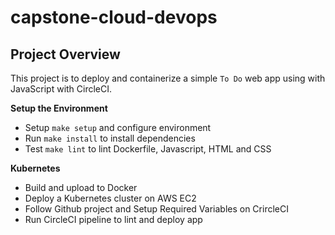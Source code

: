 # capstone-cloud-devops

## Project Overview

This project is to deploy and containerize a simple `To Do` web app using with JavaScript with CircleCI. 

**Setup the Environment**
- Setup `make setup` and configure environment
- Run `make install` to install dependencies
- Test `make lint` to lint Dockerfile, Javascript, HTML and CSS

**Kubernetes**
- Build and upload to Docker
- Deploy a Kubernetes cluster on AWS EC2
- Follow Github project and Setup Required Variables on CrircleCI
- Run CircleCI pipeline to lint and deploy app
